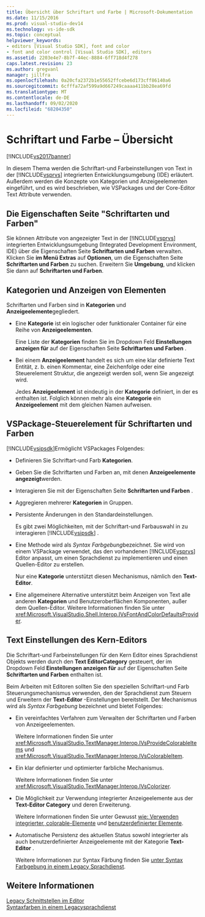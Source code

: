 ```yaml
---
title: Übersicht über Schriftart und Farbe | Microsoft-Dokumentation
ms.date: 11/15/2016
ms.prod: visual-studio-dev14
ms.technology: vs-ide-sdk
ms.topic: conceptual
helpviewer_keywords:
- editors [Visual Studio SDK], font and color
- font and color control [Visual Studio SDK], editors
ms.assetid: 2203e4e7-8b7f-44ec-8884-6ff718d4f278
caps.latest.revision: 23
ms.author: gregvanl
manager: jillfra
ms.openlocfilehash: 0a20cfa2372b1e55652ffcebe6d173cff86140a6
ms.sourcegitcommit: 6cfffa72af599a9d667249caaaa411bb28ea69fd
ms.translationtype: MT
ms.contentlocale: de-DE
ms.lasthandoff: 09/02/2020
ms.locfileid: "68204350"
---
```

# <a name="font-and-color-overview"></a>Schriftart und Farbe – Übersicht
[!INCLUDE[vs2017banner](../includes/vs2017banner.md)]

In diesem Thema werden die Schriftart-und Farbeinstellungen von Text in der [!INCLUDE[vsprvs](../includes/vsprvs-md.md)] integrierten Entwicklungsumgebung (IDE) erläutert. Außerdem werden die Konzepte von Kategorien und Anzeigeelementen eingeführt, und es wird beschrieben, wie VSPackages und der Core-Editor Text Attribute verwenden.  
  
## <a name="the-fonts-and-colors-property-page"></a>Die Eigenschaften Seite "Schriftarten und Farben"  
 Sie können Attribute von angezeigter Text in der [!INCLUDE[vsprvs](../includes/vsprvs-md.md)] integrierten Entwicklungsumgebung (Integrated Development Environment, IDE) über die Eigenschaften Seite **Schriftarten und Farben** verwalten. Klicken Sie **im Menü Extras** auf **Optionen**, um die Eigenschaften Seite **Schriftarten und Farben** zu suchen. Erweitern Sie **Umgebung**, und klicken Sie dann auf **Schriftarten und Farben**.  
  
## <a name="categories-and-display-items"></a>Kategorien und Anzeigen von Elementen  
 Schriftarten und Farben sind in **Kategorien** und **Anzeigeelemente**gegliedert.  
  
- Eine **Kategorie** ist ein logischer oder funktionaler Container für eine Reihe von **Anzeigeelementen**.  
  
   Eine Liste der **Kategorien** finden Sie im Dropdown Feld **Einstellungen anzeigen für** auf der Eigenschaften Seite **Schriftarten und Farben** .  
  
- Bei einem **Anzeigeelement** handelt es sich um eine klar definierte Text Entität, z. b. einen Kommentar, eine Zeichenfolge oder eine Steuerelement Struktur, die angezeigt werden soll, wenn Sie angezeigt wird.  
  
  Jedes **Anzeigeelement** ist eindeutig in der **Kategorie** definiert, in der es enthalten ist. Folglich können mehr als eine **Kategorie** ein **Anzeigeelement** mit dem gleichen Namen aufweisen.  
  
## <a name="vspackage-control-of-fonts-and-colors"></a>VSPackage-Steuerelement für Schriftarten und Farben  
 [!INCLUDE[vsipsdk](../includes/vsipsdk-md.md)]Ermöglicht VSPackages Folgendes:  
  
- Definieren Sie Schriftart-und Farb **Kategorien**.  
  
- Geben Sie die Schriftarten und Farben an, mit denen **Anzeigeelemente angezeigt**werden.  
  
- Interagieren Sie mit der Eigenschaften Seite **Schriftarten und Farben** .  
  
- Aggregieren mehrerer **Kategorien** in Gruppen.  
  
- Persistente Änderungen in den Standardeinstellungen.  
  
  Es gibt zwei Möglichkeiten, mit der Schriftart-und Farbauswahl in zu interagieren [!INCLUDE[vsipsdk](../includes/vsipsdk-md.md)] .  
  
- Eine Methode wird als *Syntax Farbgebung*bezeichnet. Sie wird von einem VSPackage verwendet, das den vorhandenen [!INCLUDE[vsprvs](../includes/vsprvs-md.md)] Editor anpasst, um einen Sprachdienst zu implementieren und einen Quellen-Editor zu erstellen.  
  
   Nur eine **Kategorie** unterstützt diesen Mechanismus, nämlich den **Text-Editor**.  
  
- Eine allgemeinere Alternative unterstützt beim Anzeigen von Text alle anderen **Kategorien** und Benutzeroberflächen Komponenten, außer dem Quellen-Editor. Weitere Informationen finden Sie unter <xref:Microsoft.VisualStudio.Shell.Interop.IVsFontAndColorDefaultsProvider>.  
  
## <a name="core-editor-text-settings"></a>Text Einstellungen des Kern-Editors  
 Die Schriftart-und Farbeinstellungen für den Kern Editor eines Sprachdienst Objekts werden durch den **Text EditorCategory** gesteuert, der im Dropdown Feld **Einstellungen anzeigen für** auf der Eigenschaften Seite **Schriftarten und Farben** enthalten ist.  
  
 Beim Arbeiten mit Editoren sollten Sie den speziellen Schriftart-und Farb Steuerungsmechanismus verwenden, den der Sprachdienst zum Steuern und Erweitern der **Text-Editor** -Einstellungen bereitstellt. Der Mechanismus wird als *Syntax Farbgebung* bezeichnet und bietet Folgendes:  
  
- Ein vereinfachtes Verfahren zum Verwalten der Schriftarten und Farben von Anzeigeelementen.  
  
   Weitere Informationen finden Sie unter <xref:Microsoft.VisualStudio.TextManager.Interop.IVsProvideColorableItems> und <xref:Microsoft.VisualStudio.TextManager.Interop.IVsColorableItem>.  
  
- Ein klar definierter und optimierter farbliche Mechanismus.  
  
   Weitere Informationen finden Sie unter <xref:Microsoft.VisualStudio.TextManager.Interop.IVsColorizer>.  
  
- Die Möglichkeit zur Verwendung integrierter Anzeigeelemente aus der **Text-Editor Category** und deren Erweiterung.  
  
   Weitere Informationen finden Sie unter Gewusst [wie: Verwenden integrierter, colorable-Elemente](../extensibility/internals/how-to-use-built-in-colorable-items.md) und [benutzerdefinierter Elemente](../extensibility/internals/custom-colorable-items.md).  
  
- Automatische Persistenz des aktuellen Status sowohl integrierter als auch benutzerdefinierter Anzeigeelemente mit der Kategorie **Text-Editor** .  
  
  Weitere Informationen zur Syntax Färbung finden Sie [unter Syntax Farbgebung in einem Legacy Sprachdienst](../extensibility/internals/syntax-coloring-in-a-legacy-language-service.md).  
  
## <a name="see-also"></a>Weitere Informationen  
 [Legacy Schnittstellen im Editor](../extensibility/legacy-interfaces-in-the-editor.md)   
 [Syntaxfarben in einem Legacysprachdienst](../extensibility/internals/syntax-coloring-in-a-legacy-language-service.md)
